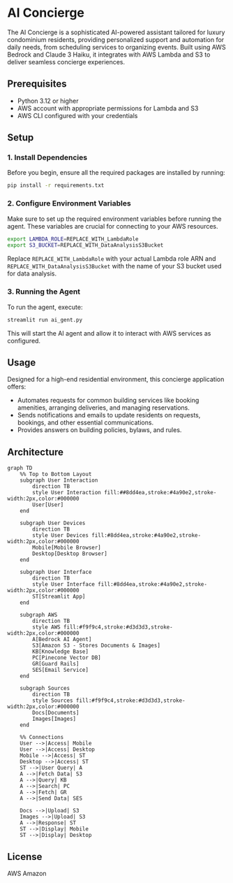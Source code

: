 
# AI Concierge

The AI Concierge is a sophisticated AI-powered assistant tailored for luxury condominium residents, providing personalized support and automation for daily needs, from scheduling services to organizing events. Built using AWS Bedrock and Claude 3 Haiku, it integrates with AWS Lambda and S3 to deliver seamless concierge experiences.

## Prerequisites

- Python 3.12 or higher
- AWS account with appropriate permissions for Lambda and S3
- AWS CLI configured with your credentials

## Setup

### 1. Install Dependencies

Before you begin, ensure all the required packages are installed by running:

```bash
pip install -r requirements.txt
```

### 2. Configure Environment Variables

Make sure to set up the required environment variables before running the agent. These variables are crucial for connecting to your AWS resources.

```bash
export LAMBDA_ROLE=REPLACE_WITH_LambdaRole
export S3_BUCKET=REPLACE_WITH_DataAnalysisS3Bucket
```

Replace `REPLACE_WITH_LambdaRole` with your actual Lambda role ARN and `REPLACE_WITH_DataAnalysisS3Bucket` with the name of your S3 bucket used for data analysis.

### 3. Running the Agent

To run the agent, execute:

```bash
streamlit run ai_gent.py
```

This will start the AI agent and allow it to interact with AWS services as configured.

## Usage

Designed for a high-end residential environment, this concierge application offers:

- Automates requests for common building services like booking amenities, arranging deliveries, and managing reservations.
- Sends notifications and emails to update residents on requests, bookings, and other essential communications.
- Provides answers on building policies, bylaws, and rules.

## Architecture

```mermaid
graph TD
    %% Top to Bottom Layout
    subgraph User Interaction
        direction TB
        style User Interaction fill:##8dd4ea,stroke:#4a90e2,stroke-width:2px,color:#000000
        User[User]
    end
    
    subgraph User Devices
        direction TB
        style User Devices fill:#8dd4ea,stroke:#4a90e2,stroke-width:2px,color:#000000
        Mobile[Mobile Browser]
        Desktop[Desktop Browser]
    end
    
    subgraph User Interface
        direction TB
        style User Interface fill:#8dd4ea,stroke:#4a90e2,stroke-width:2px,color:#000000
        ST[Streamlit App]
    end
    
    subgraph AWS
        direction TB
        style AWS fill:#f9f9c4,stroke:#d3d3d3,stroke-width:2px,color:#000000
        A[Bedrock AI Agent]
        S3[Amazon S3 - Stores Documents & Images]
        KB[Knowledge Base]
        PC[Pinecone Vector DB]
        GR[Guard Rails]
        SES[Email Service]
    end
    
    subgraph Sources
        direction TB
        style Sources fill:#f9f9c4,stroke:#d3d3d3,stroke-width:2px,color:#000000
        Docs[Documents]
        Images[Images]
    end

    %% Connections
    User -->|Access| Mobile
    User -->|Access| Desktop
    Mobile -->|Access| ST
    Desktop -->|Access| ST
    ST -->|User Query| A
    A -->|Fetch Data| S3
    A -->|Query| KB
    A -->|Search| PC
    A -->|Fetch| GR
    A -->|Send Data| SES

    Docs -->|Upload| S3
    Images -->|Upload| S3
    A -->|Response| ST
    ST -->|Display| Mobile
    ST -->|Display| Desktop
```

## License

AWS Amazon
